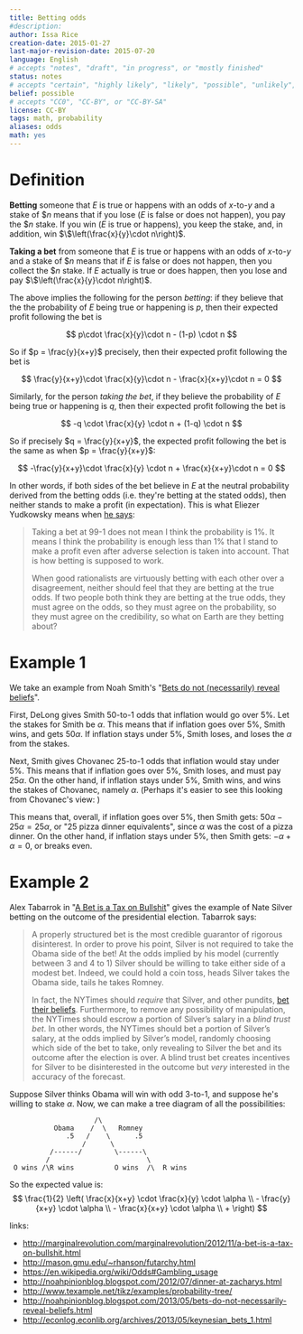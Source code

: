 ```yaml
---
title: Betting odds
#description: 
author: Issa Rice
creation-date: 2015-01-27
last-major-revision-date: 2015-07-20
language: English
# accepts "notes", "draft", "in progress", or "mostly finished"
status: notes
# accepts "certain", "highly likely", "likely", "possible", "unlikely", "highly unlikely", "remote", "impossible", "log", "emotional", or "fiction"
belief: possible
# accepts "CC0", "CC-BY", or "CC-BY-SA"
license: CC-BY
tags: math, probability
aliases: odds
math: yes
---
```


# Definition

**Betting** someone that $E$ is true or happens with an odds of $x$-to-$y$ and a stake of $\$n$ means that if you lose ($E$ is false or does not happen), you pay the $\$n$ stake.  If you win ($E$ is true or happens), you keep the stake, and, in addition, win $\$\left(\frac{x}{y}\cdot n\right)$.

**Taking a bet** from someone that $E$ is true or happens with an odds of $x$-to-$y$ and a stake of $\$n$ means that if $E$ is false or does not happen, then you collect the $\$n$ stake. If $E$ actually is true or does happen, then you lose and pay $\$\left(\frac{x}{y}\cdot n\right)$.

The above implies the following for the person *betting*: if they believe that the the probability of $E$ being true or happening is $p$, then their expected profit following the bet is

$$
    p\cdot \frac{x}{y}\cdot n - (1-p) \cdot n
$$

So if $p = \frac{y}{x+y}$ precisely, then their expected profit following the bet is

$$
    \frac{y}{x+y}\cdot \frac{x}{y}\cdot n - \frac{x}{x+y}\cdot n
    = 0
$$

Similarly, for the person *taking the bet*, if they believe the probability of $E$ being true or happening is $q$, then their expected profit following the bet is

$$
    -q \cdot \frac{x}{y} \cdot n + (1-q) \cdot n
$$

So if precisely $q = \frac{y}{x+y}$, the expected profit following the bet is the same as when $p = \frac{y}{x+y}$:

$$
    -\frac{y}{x+y}\cdot \frac{x}{y} \cdot n + \frac{x}{x+y}\cdot n = 0
$$

In other words, if both sides of the bet believe in $E$ at the neutral probability derived from the betting odds (i.e. they're betting at the stated odds), then neither stands to make a profit (in expectation). This is what Eliezer Yudkowsky means when [he says](https://www.facebook.com/yudkowsky/posts/10153293565909228):

> Taking a bet at 99-1 does not mean I think the probability is 1%. It means I think the probability is enough less than 1% that I stand to make a profit even after adverse selection is taken into account. That is how betting is supposed to work.
>
> When good rationalists are virtuously betting with each other over a disagreement, neither should feel that they are betting at the true odds. If two people both think they are betting at the true odds, they must agree on the odds, so they must agree on the probability, so they must agree on the credibility, so what on Earth are they betting about?

# Example 1

We take an example from Noah Smith's "[Bets do not (necessarily) reveal beliefs](http://noahpinionblog.blogspot.com/2013/05/bets-do-not-necessarily-reveal-beliefs.html)".

First, DeLong gives Smith 50-to-1 odds that inflation would go over 5%.
Let the stakes for Smith be $\alpha$.
This means that if inflation goes over 5%, Smith wins, and gets $50\alpha$.
If inflation stays under 5%, Smith loses, and loses the $\alpha$ from the stakes.

Next, Smith gives Chovanec 25-to-1 odds that inflation would stay under 5%.
This means that if inflation goes over 5%, Smith loses, and must pay $25\alpha$.
On the other hand, if inflation stays under 5%, Smith wins, and wins the stakes of Chovanec, namely $\alpha$.
(Perhaps it's easier to see this looking from Chovanec's view: )

This means that, overall, if inflation goes over 5%, then Smith gets: $50\alpha - 25\alpha = 25\alpha$, or "25 pizza dinner equivalents", since $\alpha$ was the cost of a pizza dinner.
On the other hand, if inflation stays under 5%, then Smith gets: $-\alpha + \alpha = 0$, or breaks even.

# Example 2

Alex Tabarrok in "[A Bet is a Tax on Bullshit](http://marginalrevolution.com/marginalrevolution/2012/11/a-bet-is-a-tax-on-bullshit.html)" gives the example of Nate Silver betting on the outcome of the presidential election.
Tabarrok says:

> A properly structured bet is the most credible guarantor of rigorous
> disinterest. In order to prove his point, Silver is not required to take
> the Obama side of the bet! At the odds implied by his model (currently
> between 3 and 4 to 1) Silver should be willing to take either side of a
> modest bet. Indeed, we could hold a coin toss, heads Silver takes the
> Obama side, tails he takes Romney.
> 
> In fact, the NYTimes should *require* that Silver, and other pundits,
> [bet their beliefs](http://hanson.gmu.edu/futarchy.pdf). Furthermore, to
> remove any possibility of manipulation, the NYTimes should escrow a
> portion of Silver’s salary in a *blind trust bet*. In other words, the
> NYTimes should bet a portion of Silver’s salary, at the odds implied by
> Silver’s model, randomly choosing which side of the bet to take, only
> revealing to Silver the bet and its outcome after the election is over.
> A blind trust bet creates incentives for Silver to be disinterested in
> the outcome but *very* interested in the accuracy of the forecast.

Suppose Silver thinks Obama will win with odd 3-to-1, and suppose he's willing to stake $\alpha$.
Now, we can make a tree diagram of all the possibilities:

```
                     /\
           Obama    /  \   Romney
              .5   /    \      .5
                  /      \
          /------/        \------\
         /                        \
 O wins /\R wins          O wins  /\  R wins
```

So the expected value is:
$$
    \frac{1}{2} \left(
        \frac{x}{x+y} \cdot \frac{x}{y} \cdot \alpha \\
        - \frac{y}{x+y} \cdot \alpha \\
        - \frac{x}{x+y} \cdot \alpha \\
        + 
    \right)
$$

links:

- <http://marginalrevolution.com/marginalrevolution/2012/11/a-bet-is-a-tax-on-bullshit.html>
- <http://mason.gmu.edu/~rhanson/futarchy.html>
- <https://en.wikipedia.org/wiki/Odds#Gambling_usage>
- <http://noahpinionblog.blogspot.com/2012/07/dinner-at-zacharys.html>
- <http://www.texample.net/tikz/examples/probability-tree/>
- <http://noahpinionblog.blogspot.com/2013/05/bets-do-not-necessarily-reveal-beliefs.html>
- <http://econlog.econlib.org/archives/2013/05/keynesian_bets_1.html>
